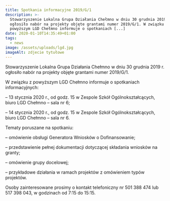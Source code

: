 ```yaml
---
title: Spotkania informacyjne 2019/G/1
description: >-
  Stowarzyszenie Lokalna Grupa Działania Chełmno w dniu 30 grudnia 2019 r.
  ogłosiło nabór na projekty objęte grantami numer 2019/G/1. W związku z
  powyższym LGD Chełmno informuje o spotkaniach [...]
date: 2020-01-10T14:35:49+01:00
tags:
  - news
image: /assets/uploads/lgd.jpg
imageAlt: zdjecie tytułowe
---
```

Stowarzyszenie Lokalna Grupa Działania Chełmno w dniu 30 grudnia 2019 r. ogłosiło nabór na projekty objęte grantami numer 2019/G/1.

W związku z powyższym LGD Chełmno informuje o spotkaniach informacyjnych:

– 13 stycznia 2020 r., od godz. 15 w Zespole Szkół Ogólnokształcących, biuro LGD Chełmno – sala nr 6;

– 14 stycznia 2020 r., od godz. 15 w Zespole Szkół Ogólnokształcących, biuro LGD Chełmno – sala nr 6.

Tematy poruszane na spotkaniu:

– omówienie obsługi Generatora Wniosków o Dofinansowanie;

– przedstawienie pełnej dokumentacji dotyczącej składania wniosków na granty;

– omówienie grupy docelowej;

– przykładowe działania w ramach projektów z omówieniem typów projektów.



 

Osoby zainteresowane prosimy o kontakt telefoniczny nr 501 388 474 lub 517 398 043, w godzinach od 7:15 do 15:15.
